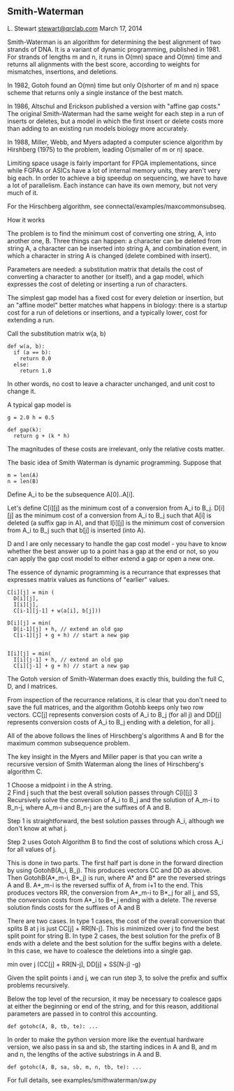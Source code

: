 ## Smith-Waterman

L. Stewart <stewart@qrclab.com> March 17, 2014

Smith-Waterman is an algorithm for determining the best alignment of two strands of DNA.  It is a variant of dynamic programming, published in 1981.  For strands of lengths m and n, it runs in O(mn) space and O(mn) time and returns all alignments with the best score, according to weights for mismatches, insertions, and deletions.

In 1982, Gotoh found an O(mn) time but only O(shorter of m and n) space scheme that returns only a single instance of the best match.

In 1986, Altschul and Erickson published a version with "affine gap costs."  The original Smith-Waterman had the same weight for each step in a run of inserts or deletes, but a model in which the first insert or delete costs more than adding to an existing run models biology more accurately.

In 1988, Miller, Webb, and Myers adapted a computer science algorithm by Hirshberg (1975) to the problem, leading O(smaller of m or n) space.

Limiting space usage is fairly important for FPGA implementations, since while FGPAs or ASICs have a lot of internal memory units, they aren't very big each.  In order to achieve a big speedup on sequencing, we have to have a lot of parallelism.  Each instance can have its own memory, but not very much of it.

For the Hirschberg algorithm, see connectal/examples/maxcommonsubseq.


How it works

The problem is to find the minimum cost of converting one string, A, into another one, B.  Three things can happen: a character can be deleted from string A, a character can be inserted into string A, and combination event, in which a character in string A is changed (delete combined with insert).

Parameters are needed: a substitution matrix that details the cost of converting a character to another (or itself), and a gap model, which expresses the cost of deleting or inserting a run of characters.

The simplest gap model has a fixed cost for every deletion or insertion, but an "affine model" better matches what happens in biology: there is a startup cost for a run of deletions or insertions, and a typically lower, cost for extending a run.

Call the substitution matrix w(a, b)

    def w(a, b): 
      if (a == b): 
        return 0.0 
      else: 
        return 1.0

In other words, no cost to leave a character unchanged, and unit cost to change it.

A typical gap model is

    g = 2.0 h = 0.5

    def gap(k): 
      return g + (k * h)

The magnitudes of these costs are irrelevant, only the relative costs matter.

The basic idea of Smith Waterman is dynamic programming. Suppose that

    m = len(A) 
    n = len(B)

Define A_i to be the subsequence A[0]..A[i].

Let's define C[i][j] as the minimum cost of a conversion from A_i to B_j.  D[i][j] as the minimum cost of a conversion from A_i to B_j such that A[i] is deleted (a suffix gap in A), and that I[i][j] is the minimum cost of conversion from A_i to B_j such that b[j] is inserted (into A).

D and I are only necessary to handle the gap cost model - you have to know whether the best answer up to a point has a gap at the end or not, so you can apply the gap cost model to either extend a gap or open a new one.

The essence of dynamic programming is a recurrance that expresses that expresses matrix values as functions of "earlier" values.

    C[i][j] = min ( 
      D[i][j], 
      I[i][j], 
      C[i-1][j-1] + w(a[i], b[j]))

    D[i][j] = min( 
      D[i-1][j] + h, // extend an old gap 
      C[i-1][j] + g + h) // start a new gap


    I[i][j] = min( 
      I[i][j-1] + h, // extend an old gap 
      C[i][j-1] + g + h) // start a new gap

The Gotoh version of Smith-Waterman does exactly this, building the full C, D, and I matrices.

From inspection of the recurrance relations, it is clear that you don't need to save the full matrices, and the algorithm Gotohb keeps only two row vectors.  CC[j] represents conversion costs of A_i to B_j (for all j) and DD[j] represents conversion costs of A_i to B_j ending with a deletion, for all j.

All of the above follows the lines of Hirschberg's algorithms A and B for the maximum common subsequence problem.

The key insight in the Myers and Miller paper is that you can write a recursive version of Smith Waterman along the lines of Hirschberg's algorithm C.

1 Choose a midpoint i in the A string.  
2 Find j such that the best overall solution passes through C[i][j]
3 Recursively solve the conversion of A_i to B_j and the solution of A_m-i to B_n-j, where A_m-i and B_n-j are the suffixes of A and B.


Step 1 is straightforward, the best solution passes through A_i, although we don't know at what j.

Step 2 uses Gotoh Algorithm B to find the cost of solutions which cross A_i for all values of j.

This is done in two parts.  The first half part is done in the forward direction by using GotohB(A_i, B_j). This produces vectors CC and DD as above.  Then GotohB(A*_m-i, B*_j) is run, where A* and B* are the reversed strings A and B. A*_m-i is the reversed suffix of A, from i+1 to the end. This produces vectors RR, the conversion from A*_m-i to B*_j for all j, and SS, the conversion costs from A*_i to B*_j ending with a delete.  The reverse solution finds costs for the suffixes of A and B

There are two cases.  In type 1 cases, the cost of the overall conversion that splits B at j is just CC[j] + RR[N-j].  This is minimized over j to find the best split point for string B.  In type 2 cases, the best solution for the prefix of B ends with a delete and the best solution for the suffix begins with a delete. In this case, we have to coalesce the deletions into a single gap.

min over j (CC[j] + RR[N-j], DD[j] + SS[N-j] -g)

Given the split points i and j, we can run step 3, to solve the prefix and suffix problems recursively.

Below the top level of the recursion, it may be necessary to coalesce gaps at either the beginning or end of the string, and for this reason, additional parameters are passed in to control this accounting.

    def gotohc(A, B, tb, te): ...

In order to make the python version more like the eventual hardware version, we also pass in sa and sb, the starting indices in A and B, and m and n, the lengths of the active substrings in A and B.
 
    def gotohc(A, B, sa, sb, m, n, tb, te): ...

For full details, see examples/smithwaterman/sw.py

